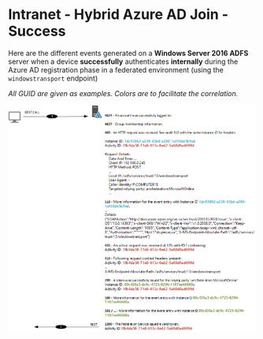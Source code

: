 ﻿# Intranet - Hybrid Azure AD Join - Success

Here are the different events generated on a **Windows Server 2016 ADFS** server when a device **successfully** authenticates **internally** during the Azure AD registration phase in a federated environment (using the `windowstransport` endpoint)

*All GUID are given as examples. Colors are to facilitate the correlation.*

![1](/Images/Intranet-HAADJ-Success-1.png)